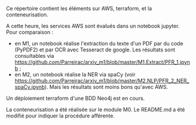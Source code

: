 Ce répertoire contient les éléments sur AWS, terraform, et la conteneurisation.

A cette heure, les services AWS sont évalués dans un notebook jupyter. Pour comparaison :
* en M1, un notebook réalise l'extraction du texte d'un PDF par du code (PyPDF2) et par OCR avec Tesseract de google.
Les résultats sont consultables via https://github.com/Parreirac/arxiv_m1/blob/master/M1.Extract/PFR_1.ipynb ;
* en M2, un notebook réalise la NER via spaCy (voir https://github.com/Parreirac/arxiv_m1/blob/master/M2.NLP/PFR_2_NER_spaCy.ipynb). Mais les résultats sont moins bons qu'avec AWS.

Un déploiement terraform d'une BDD Neo4j est en cours.

La conteneurisation a été réalisée sur le module M0. Le README.md a été modifié pour indiquer la procédure afférente. 